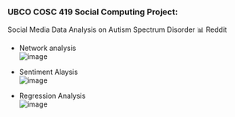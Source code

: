 ### UBCO COSC 419 Social Computing Project: 
Social Media Data Analysis on Autism Spectrum Disorder
📊 Reddit
- Network analysis <br>
![image](https://user-images.githubusercontent.com/62345938/212199598-7666e6e9-d572-45e9-966b-bd57c808b0e3.png)

- Sentiment Alaysis <br>
![image](https://user-images.githubusercontent.com/62345938/212199216-93f8bc8f-855f-4234-b476-4eab595b0596.png)

- Regression Analysis <br>
![image](https://user-images.githubusercontent.com/62345938/212199307-8065940f-dba5-41f4-a437-7c4115ca9e31.png)
